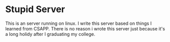 # Stupid Server
This is an server running on linux. I write this server based on things I learned from CSAPP.
There is no reason i wrote this server just because it's a long holidy after I graduating my college.
